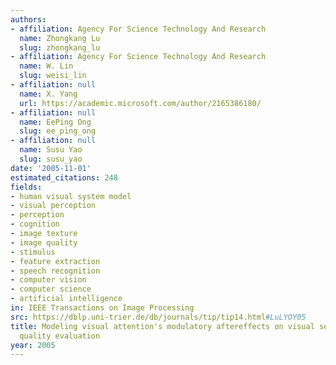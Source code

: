 ```yaml
---
authors:
- affiliation: Agency For Science Technology And Research
  name: Zhongkang Lu
  slug: zhongkang_lu
- affiliation: Agency For Science Technology And Research
  name: W. Lin
  slug: weisi_lin
- affiliation: null
  name: X. Yang
  url: https://academic.microsoft.com/author/2165386180/
- affiliation: null
  name: EePing Ong
  slug: ee_ping_ong
- affiliation: null
  name: Susu Yao
  slug: susu_yao
date: '2005-11-01'
estimated_citations: 248
fields:
- human visual system model
- visual perception
- perception
- cognition
- image texture
- image quality
- stimulus
- feature extraction
- speech recognition
- computer vision
- computer science
- artificial intelligence
in: IEEE Transactions on Image Processing
src: https://dblp.uni-trier.de/db/journals/tip/tip14.html#LuLYOY05
title: Modeling visual attention's modulatory aftereffects on visual sensitivity and
  quality evaluation
year: 2005
---
```

